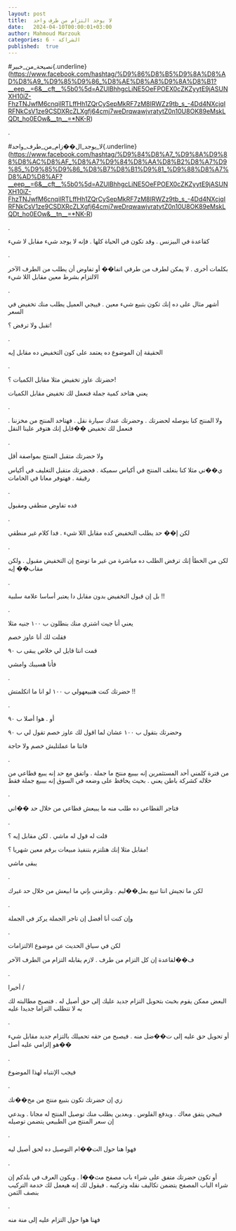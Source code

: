 ```yaml
---
layout: post
title:  لا يوجد التزام من طرف واحد
date:   2024-04-10T00:00:01+03:00
author: Mahmoud Marzouk
categories: 6 - الشراكة
published:  true
---
```

\#نصيحة_من_خبير{.underline}(https://www.facebook.com/hashtag/%D9%86%D8%B5%D9%8A%D8%AD%D8%A9_%D9%85%D9%86_%D8%AE%D8%A8%D9%8A%D8%B1?__eep__=6&__cft__%5b0%5d=AZUlBhhgcLiNE5OeFPOEX0cZKZyytE9jASUNXH10iZ-FhzTNJwfM6cnqilRTLffHh1ZQrCySepMkRF7zM8IRWZz9tb_s_-4Dd4NXcjqIRFNkCsV1ze9CSDXRcZLXgfj64cmj7weDrqwawjvratytZ0n10U8OK89eMskLQDt_ho0EOw&__tn__=*NK-R)

.

\#لا_يوجد_ال��زام_من_طرف_واحد{.underline}(https://www.facebook.com/hashtag/%D9%84%D8%A7_%D9%8A%D9%88%D8%AC%D8%AF_%D8%A7%D9%84%D8%AA%D8%B2%D8%A7%D9%85_%D9%85%D9%86_%D8%B7%D8%B1%D9%81_%D9%88%D8%A7%D8%AD%D8%AF?__eep__=6&__cft__%5b0%5d=AZUlBhhgcLiNE5OeFPOEX0cZKZyytE9jASUNXH10iZ-FhzTNJwfM6cnqilRTLffHh1ZQrCySepMkRF7zM8IRWZz9tb_s_-4Dd4NXcjqIRFNkCsV1ze9CSDXRcZLXgfj64cmj7weDrqwawjvratytZ0n10U8OK89eMskLQDt_ho0EOw&__tn__=*NK-R)

.

كقاعدة في البيزنس . وقد تكون في الحياة كلها . فإنه لا يوجد شيء مقابل لا
شيء

.

بكلمات أخرى . لا يمكن لطرف من طرفي اتفا�� أو تفاوض أن يطلب من الطرف
الآخر الالتزام بشرط معين مقابل اللا شيء

.

أشهر مثال على ده إنك تكون بتبيع شيء معين . فييجي العميل يطلب منك تخفيض
في السعر

تقبل ولا ترفض ؟!

.

الحقيقة إن الموضوع ده يعتمد على كون التخفيض ده مقابل إيه

.

حضرتك عاوز تخفيض مثلا مقابل الكميات ؟!

يعني هتاخد كمية جملة فنعمل لك تخفيض مقابل الكميات

.

ولا المنتج كنا بنوصله لحضرتك . وحضرتك عندك سيارة نقل . فهتاخد المنتج من
مخزننا . فنعمل لك تخفيض ��قابل إنك هتوفر علينا النقل

.

ولا حضرتك متقبل المنتج بمواصفة أقل

ي��ني مثلا كنا بنغلف المنتج في أكياس سميكة . فحضرتك متقبل التغليف في
أكياس رقيقة . فهتوفر معانا في الخامات

.

فده تفاوض منطقي ومقبول

.

لكن إ�� حد يطلب التخفيض كده مقابل اللا شيء . فدا كلام غير
منطقي

.

لكن من الخطأ إنك ترفض الطلب ده مباشرة من غير ما توضح إن التخفيض مقبول .
ولكن مقاب�� إيه

.

بل إن قبول التخفيض بدون مقابل دا يعتبر أساسا علامة سلبية !!

.

يعني أنا جيت اشتري منك بنطلون ب ١٠٠ جنيه مثلا

فقلت لك أنا عاوز خصم

قمت انتا قايل لي خلاص يبقى ب ٩٠

فأنا هسيبك وامشي

.

حضرتك كنت هتبيعهولي ب ١٠٠ لو انا ما اتكلمتش !!

.

أو . هوا أصلا ب ٩٠

وحضرتك بتقول ب ١٠٠ عشان لما اقول لك عاوز خصم تقول لي ب ٩٠

فانتا ما عملتليش خصم ولا حاجة

.

من فترة كلمني أحد المستثمرين إنه بيبيع منتج ما جملة . واتفق مع حد إنه
يبيع قطاعي من خلاله كشركة باطن يعني . بحيث يحافظ على وضعه في السوق إنه
بيبيع جملة فقط

.

فتاجر القطاعي ده طلب منه ما يبيعش قطاعي من خلال حد ��اني

.

قلت له قول له ماشي . لكن مقابل إيه ؟

مقابل مثلا إنك هتلتزم بتنفيذ مبيعات برقم معين شهريا ؟!

يبقى ماشي

.

لكن ما تجيش انتا تبيع بمل��ليم . وتلزمني بإني ما ابيعش من خلال حد
غيرك

.

وإن كنت أنا أفضل إن تاجر الجملة يركز في الجملة

.

لكن في سياق الحديث عن موضوع الالتزامات

ف��لقاعدة إن كل التزام من طرف . لازم يقابله التزام من الطرف
الآخر

.

أخيرا /

البعض ممكن يقوم بخبث بتحويل التزام جديد عليك إلى حق أصيل له . فتصبح
مطالبته لك به لا تتطلب التزاما جديدا عليه

.

أو تحويل حق عليه إلى ت��ضل منه . فيصبح من حقه تحميلك بالتزام جديد مقابل
شيء هو إلزامي عليه أصل��

.

فيجب الإنتباه لهذا الموضوع

.

زي إن حضرتك تكون بتبيع منتج من مخ��نك

فييجي يتفق معاك . ويدفع الفلوس . وبعدين يطلب منك توصيل المنتج له مجانا
. ويدعي إن سعر المنتج من الطبيعي يتضمن توصيله

.

فهوا هنا حول الت��ام التوصيل ده لحق أصيل ليه

.

أو تكون حضرتك متفق على شراء باب مصفح مث��ا . ويكون العرف في بلدكم إن
شراء الباب المصفح يتضمن تكاليف نقله وتركيبه . فيقول لك إنه هيعمل لك خدمة
التركيب بنصف الثمن

.

فهنا هوا حول التزام عليه إلى منة منه
